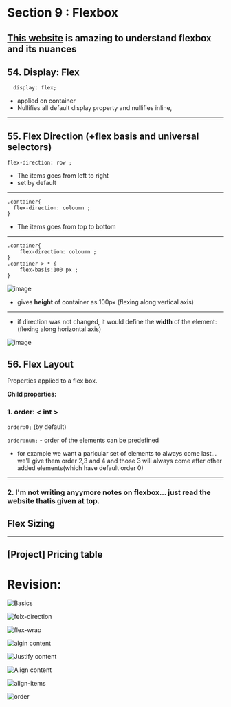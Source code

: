 # Section 9 : Flexbox
## [This website](https://css-tricks.com/snippets/css/a-guide-to-flexbox/) is amazing to understand flexbox and its nuances
## 54. Display: Flex

```
  display: flex;
```
- applied on container
- Nullifies all default display property and nullifies inline, 

---


## 55. Flex Direction (+flex basis and universal selectors)
```
flex-direction: row ;
```
- The items goes from left to right
- set by default
---
```
.container{
  flex-direction: coloumn ;
}
```
- The items goes from top to bottom
---
```
.container{
    flex-direction: coloumn ;
}
.container > * {
    flex-basis:100 px ;
}
```
![image](https://github.com/vinitkesh/webdev.notes/assets/139075087/2f33536e-1450-40c6-85de-ad4285feed82)

- gives **height** of container as 100px (flexing along vertical axis)
---
- if direction was not changed, it would define the **width** of the element:(flexing along horizontal axis)

![image](https://github.com/vinitkesh/webdev.notes/assets/139075087/ae9dbe85-a270-4f12-8f80-ad82c979c576)

## 56. Flex Layout
Properties applied to a flex box.

**Child properties:**

### 1. order: < int >
``` order:0; ``` (by default)

```order:num;``` - order of the elements can be predefined

- for example we want a paricular set of elements to always come last... we'll give them order 2,3 and 4 and those 3 will always come after other added elements(which have default order 0)
---
### 2. I'm not writing anyymore notes  on flexbox... just read the website thatis given at top.

## Flex Sizing

---
## [Project] Pricing table


# Revision:

![Basics](image.png)

![felx-direction](image-1.png)

![flex-wrap](image-2.png)

![algin content](image-3.png)

![Justify content](image-4.png)

![Align content](image-5.png)

![align-items](image-6.png)

![order](image-7.png)
